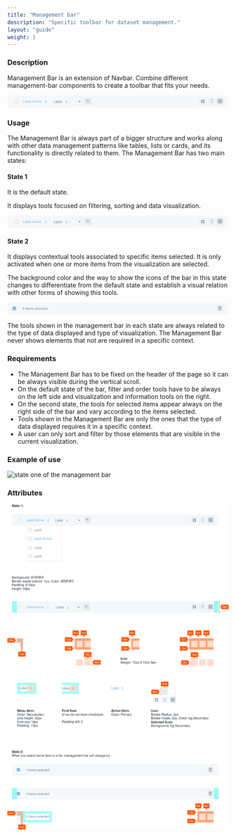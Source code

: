 ```yaml
---
title: "Management bar"
description: "Specific toolbar for dataset management."
layout: "guide"
weight: 1
---
```


### Description

Management Bar is an extension of Navbar. Combine different management-bar components to create a toolbar that fits your needs.

![state one of the management bar](../../../images/managementBarState1.png)

### Usage

The Management Bar is always part of a bigger structure and works along with other data management patterns like tables, lists or cards, and its functionality is directly related to them.
The Management Bar has two main states:

#### State 1 

It is the default state.

It displays tools focused on filtering, sorting and data visualization.

![state one of the management bar](../../../images/managementBarState1.png)

#### State 2

It displays contextual tools associated to specific items selected. It is only activated when one or more items from the visualization are selected.

The background color and the way to show the icons of the bar in this state changes to differentiate from the default state and establish a visual relation with other forms of showing this tools.

![state two of the management bar](../../../images/managementBarState2.png)

The tools shown in the management bar in each state are always related to the type of data displayed and type of visualization. The Management Bar never shows elements that not are required in a specific context.

### Requirements

* The Management Bar has to be fixed on the header of the page so it can be always visible during the vertical scroll.
* On the default state of the bar, filter and order tools have to be always on the left side and visualization and information tools on the right.
* On the second state, the tools for selected items appear always on the right side of the bar and vary according to the items selected.
* Tools shown in the Management Bar are only the ones that the type of data displayed requires it in a specific context.
* A user can only sort and filter by those elements that are visible in the current visualization.

### Example of use

![state one of the management bar](../../../images/managementBarExample.gif)

### Attributes

![management bar attributes](../../../images/mangementBarAttributes.png)
